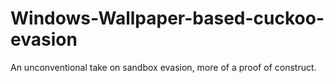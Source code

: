 # Windows-Wallpaper-based-cuckoo-evasion
An unconventional take on sandbox evasion, more of a proof of construct. 
